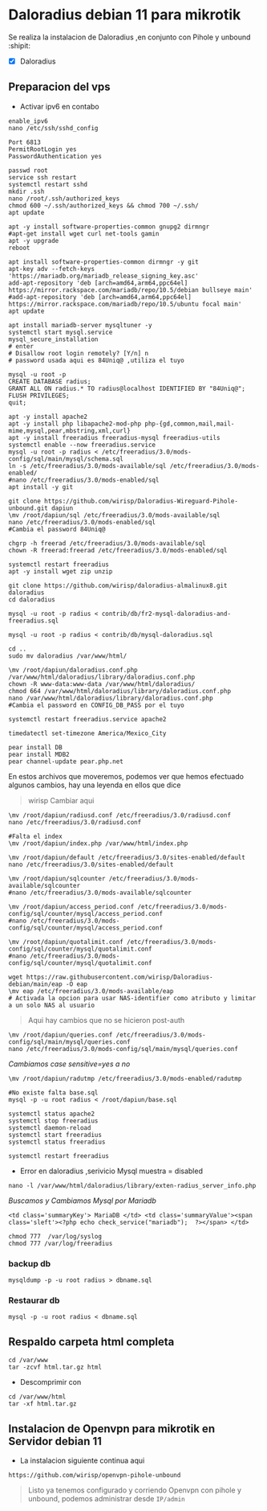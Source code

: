 # Daloradius debian 11 para mikrotik
Se realiza la instalacion de Daloradius ,en conjunto con Pihole y unbound :shipit:

- [x] Daloradius

## Preparacion del vps 
- Activar ipv6 en contabo
```
enable_ipv6
nano /etc/ssh/sshd_config
```

```
Port 6813 
PermitRootLogin yes
PasswordAuthentication yes
```

```
passwd root
service ssh restart
systemctl restart sshd
mkdir .ssh
nano /root/.ssh/authorized_keys
chmod 600 ~/.ssh/authorized_keys && chmod 700 ~/.ssh/
apt update
```

```
apt -y install software-properties-common gnupg2 dirmngr
#apt-get install wget curl net-tools gamin
apt -y upgrade
reboot
```

```
apt install software-properties-common dirmngr -y git
apt-key adv --fetch-keys 'https://mariadb.org/mariadb_release_signing_key.asc'
add-apt-repository 'deb [arch=amd64,arm64,ppc64el] https://mirror.rackspace.com/mariadb/repo/10.5/debian bullseye main'
#add-apt-repository 'deb [arch=amd64,arm64,ppc64el] https://mirror.rackspace.com/mariadb/repo/10.5/ubuntu focal main'
apt update
```

```
apt install mariadb-server mysqltuner -y
systemctl start mysql.service
mysql_secure_installation
# enter
# Disallow root login remotely? [Y/n] n
# password usada aqui es 84Uniq@ ,utiliza el tuyo
```

```
mysql -u root -p
CREATE DATABASE radius;
GRANT ALL ON radius.* TO radius@localhost IDENTIFIED BY "84Uniq@";
FLUSH PRIVILEGES;
quit;
```

```
apt -y install apache2
apt -y install php libapache2-mod-php php-{gd,common,mail,mail-mime,mysql,pear,mbstring,xml,curl}
apt -y install freeradius freeradius-mysql freeradius-utils
systemctl enable --now freeradius.service
mysql -u root -p radius < /etc/freeradius/3.0/mods-config/sql/main/mysql/schema.sql
ln -s /etc/freeradius/3.0/mods-available/sql /etc/freeradius/3.0/mods-enabled/
#nano /etc/freeradius/3.0/mods-enabled/sql
apt install -y git
```

```
git clone https://github.com/wirisp/Daloradius-Wireguard-Pihole-unbound.git dapiun
\mv /root/dapiun/sql /etc/freeradius/3.0/mods-available/sql
nano /etc/freeradius/3.0/mods-enabled/sql
#Cambia el password 84Uniq@
```

```
chgrp -h freerad /etc/freeradius/3.0/mods-available/sql
chown -R freerad:freerad /etc/freeradius/3.0/mods-enabled/sql
```

```
systemctl restart freeradius
apt -y install wget zip unzip
```

```
git clone https://github.com/wirisp/daloradius-almalinux8.git daloradius
cd daloradius
```

```
mysql -u root -p radius < contrib/db/fr2-mysql-daloradius-and-freeradius.sql 
```

```
mysql -u root -p radius < contrib/db/mysql-daloradius.sql
```

```
cd ..
sudo mv daloradius /var/www/html/
```

```
\mv /root/dapiun/daloradius.conf.php /var/www/html/daloradius/library/daloradius.conf.php
chown -R www-data:www-data /var/www/html/daloradius/
chmod 664 /var/www/html/daloradius/library/daloradius.conf.php
nano /var/www/html/daloradius/library/daloradius.conf.php
#Cambia el password en CONFIG_DB_PASS por el tuyo
```

```
systemctl restart freeradius.service apache2
```

```
timedatectl set-timezone America/Mexico_City
```

```
pear install DB
pear install MDB2
pear channel-update pear.php.net
```


En estos archivos que moveremos, podemos ver que hemos efectuado algunos cambios, hay una leyenda en ellos que dice 
> wirisp Cambiar aqui
```
\mv /root/dapiun/radiusd.conf /etc/freeradius/3.0/radiusd.conf
nano /etc/freeradius/3.0/radiusd.conf
```

```
#Falta el index
\mv /root/dapiun/index.php /var/www/html/index.php
```

```
\mv /root/dapiun/default /etc/freeradius/3.0/sites-enabled/default
nano /etc/freeradius/3.0/sites-enabled/default
```

```
\mv /root/dapiun/sqlcounter /etc/freeradius/3.0/mods-available/sqlcounter
#nano /etc/freeradius/3.0/mods-available/sqlcounter
```

```
\mv /root/dapiun/access_period.conf /etc/freeradius/3.0/mods-config/sql/counter/mysql/access_period.conf
#nano /etc/freeradius/3.0/mods-config/sql/counter/mysql/access_period.conf
```

```
\mv /root/dapiun/quotalimit.conf /etc/freeradius/3.0/mods-config/sql/counter/mysql/quotalimit.conf
#nano /etc/freeradius/3.0/mods-config/sql/counter/mysql/quotalimit.conf
```

```
wget https://raw.githubusercontent.com/wirisp/Daloradius-debian/main/eap -O eap
\mv eap /etc/freeradius/3.0/mods-available/eap
# Activada la opcion para usar NAS-identifier como atributo y limitar a un solo NAS al usuario
```

> Aqui hay cambios que no se hicieron post-auth
```
\mv /root/dapiun/queries.conf /etc/freeradius/3.0/mods-config/sql/main/mysql/queries.conf
nano /etc/freeradius/3.0/mods-config/sql/main/mysql/queries.conf
```

_Cambiamos case sensitive=yes a no_
```
\mv /root/dapiun/radutmp /etc/freeradius/3.0/mods-enabled/radutmp
```
```
#No existe falta base.sql
mysql -p -u root radius < /root/dapiun/base.sql
```

```
systemctl status apache2
systemctl stop freeradius
systemctl daemon-reload
systemctl start freeradius
systemctl status freeradius
```

```
systemctl restart freeradius
```

- Error en daloradius ,serivicio Mysql muestra = disabled
```
nano -l /var/www/html/daloradius/library/exten-radius_server_info.php
```
_Buscamos y Cambiamos Mysql por Mariadb_
```
<td class='summaryKey'> MariaDB </td> <td class='summaryValue'><span class='sleft'><?php echo check_service("mariadb");  ?></span> </td>
```

```
chmod 777  /var/log/syslog
chmod 777 /var/log/freeradius
```

### backup db
```
mysqldump -p -u root radius > dbname.sql
```
### Restaurar db
```
mysql -p -u root radius < dbname.sql
```
## Respaldo carpeta html completa
```
cd /var/www
tar -zcvf html.tar.gz html
```

- Descomprimir con
```
cd /var/www/html
tar -xf html.tar.gz
```

## Instalacion de Openvpn para mikrotik en Servidor debian 11
- La instalacion siguiente continua aqui
```
https://github.com/wirisp/openvpn-pihole-unbound
```

>Listo ya tenemos configurado y corriendo Openvpn con pihole y unbound, podemos administrar desde `IP/admin`

